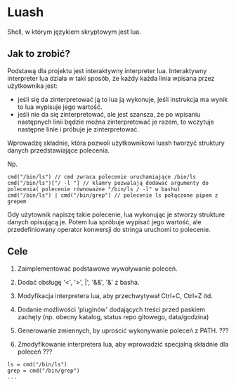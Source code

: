 
# Luash

Shell, w którym językiem skryptowym jest lua.

## Jak to zrobić?

Podstawą dla projektu jest interaktywny interpreter lua. Interaktywny interpreter lua działa w taki sposób, że każdy każda linia wpisana przez użytkownika jest:

- jeśli się da zinterpretować ją to lua ją wykonuje, jeśli instrukcja ma wynik to lua wypisuje jego wartość.
- jeśli nie da się zinterpretować, ale jest szansza, że po wpisaniu następnych linii będzie można zinterpretować je razem, to wczytuje następne linie i próbuje je zinterpretować.

Wprowadzę składnie, która pozwoli użytkownikowi luash tworzyć struktury danych przedstawiające polecenia.

Np.
~~~
cmd("/bin/ls") // cmd zwraca polecenie uruchamiające /bin/ls
cmd("/bin/ls")["/ -l "] // klamry pozwalają dodawać argumenty do polecenia( polecenie równoważne "/bin/ls / -l" w bashu)
cmd("/bin/ls") | cmd("/bin/grep") // polecenie ls połączone pipem z grepem
~~~

Gdy użytownik napiszę takie polecenie, lua wykonując je stworzy strukture danych opisującą je. Potem lua spróbuje wypisać jego wartość, ale przedefiniowany operator konwersji do stringa uruchomi to polecenie.

## Cele

1) Zaimplementować podstawowe wywoływanie poleceń.

2) Dodać obsługę '<', '>', |', '&&', '&' z basha.

3) Modyfikacja interpretera lua, aby przechwytywał Ctrl+C, Ctrl+Z itd.

4) Dodanie możliwości 'pluginów' dodających treści przed paskiem zachęty (np. obecny katalog, status repo gitowego, data/godzina)

5) Generowanie zmiennych, by uprościć wykonywanie poleceń z PATH. ???

6) Zmodyfikowanie interpretera lua, aby wprowadzić specjalną składnie dla poleceń ???

~~~
ls = cmd("/bin/ls")
grep = cmd("/bin/grep")
...
~~~

